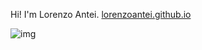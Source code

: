 Hi! I'm Lorenzo Antei.
[lorenzoantei.github.io](https://lorenzoantei.github.io)

![img](https://res.cloudinary.com/lorenzoantei-github-io/image/upload/v1597593895/croazia3_069_4863_vxhcfv.jpg)
